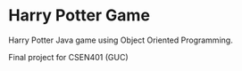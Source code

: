 # Harry Potter Game
Harry Potter Java game using Object Oriented Programming.

Final project for CSEN401 (GUC)
